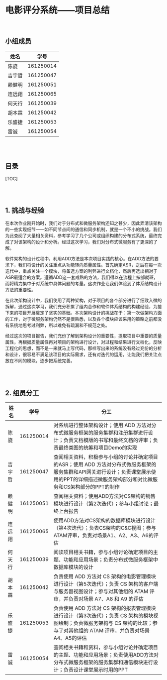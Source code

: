 # 电影评分系统——项目总结

<br/>

## 小组成员

| 姓名   | 学号      |
| ------ | --------- |
| 陈骁   | 161250014 |
| 吉宇哲 | 161250047 |
| 赖健明 | 161250051 |
| 连远翔 | 161250065 |
| 何天⾏ | 161250039 |
| 胡本霖 | 161250042 |
| 乐盛捷 | 161250053 |
| 雷诚   | 161250054 |

<br/>

<br/>

## 目录

[TOC]

<br/>

<br/>

## 1. 挑战与经验

在本次作业刚开始时，我们对于分布式和微服务架构还知之甚少，因此弄清该架构的一些实现细节——如不同节点间的通信和同步机制，就是一个不小的挑战。我们为此查阅了大量相关资料，参考学习了几个公司或组织构建的分布式系统，最终完成了对该架构的设计和分析。经过这次学习，我们对分布式微服务有了更深的了解。

软件架构的设计过程中，利用ADD方法是本次项目实践的核心。在ADD方法的要求下，我们将设计的关注重点从功能转向质量属性。首先确定ASR，之后在每一次迭代中，重点关注一个模块，将备选方案的利弊进行文档化，然后再选出相对于ASR最适合的方案。遵循ADD这一套成熟的方法，我们得以在流程上按部就班，而将精力集中于对系统中具体问题的考量。这次作业让我们体验到了体系结构设计方法的重要性。

在此次架构设计中，我们使用了两种架构，对于项目的各个部分进行了细致入微的拆解，通过这次学习，我们充分积累了组内合作和软件体系结构的构建经验，为接下来的项目开展奠定了坚实的基础。本次架构设计的挑战在于：第一次做架构方面的工作，对于微服务架构仍然不是很熟悉，以及各个模块应该采用的策略之前都没有系统地思考过利弊，所以难免有疏漏和不规范之处。

经过这次的项目报告，我们充份了解到架构设计的重要性，提取项目中重要的质量属性，再根据质量属性再对项目的架构进行设计，对过程和结果进行文档化，反映工程化的思想，而不是一来就马上写代码，那样写出来的系统没有经过充份的分析和设计，很容易不满足该项目的实际需求，还有对迭代的运用，让能我们把关注点放在不同的模块，逐步把系统完善。

<br/>

<br/>

## 2. 组员分工

| 姓名   | 学号      | 分工                                                         |
| ------ | --------- | ------------------------------------------------------------ |
| 陈骁   | 161250014 | 对系统进行整体架构设计；使用 ADD 方法对分布式微服务框架的服务集群和注册集群进行设计；负责文档模版的书写和最终文档的评审；负责最终类图的统筹和项目Demo的实现 |
| 吉宇哲 | 161250047 | 查阅相关资料，积极参与小组的讨论并确定项目的ASR；使用 ADD 方法对分布式微服务框架的服务集群和API网关进行设计；负责课堂展示使用的PPT的详细描述微服务架构部分和对比微服务和CS架构部分的PPT的制作                                                             |
| 赖健明 | 161250051 | 查阅相关资料；使用ADD方法对CS架构的销售模块进行设计（第2次迭代）；参与小组讨论；最终上台报告 |
| 连远翔 | 161250065 | 使用ADD方法对CS架构的数据库模块进行设计（第4次迭代）；负表CS架构的C&C视图；参与ATAM评审，负责对场景A1、A2、A3、A6的评估 |
| 何天⾏ | 161250039 | 阅读项目相关书籍，参与小组讨论确定项目的主题、功能和应用场景；负责分布式微服务框架中数据库模块的设计 |
| 胡本霖 | 161250042 | 负责使用 ADD 方法对 CS 架构的电影管理模块进行设计（第5次迭代）；负责 CS 架构的客户端与服务器视图设计；参与对其他组的 ATAM 评审，并负责对场景 A7、A8 和 A9 的评估 |
| 乐盛捷 | 161250053 | 负责使用 ADD 方法对 CS 架构的报表管理模块进行设计（第3次迭代）；负责 CS 架构的模块视图绘制；负责微服务架构与 CS 架构的比较；参与了对其他组的 ATAM 评审，并负责对场景 A4、A5的评估 |
| 雷诚   | 161250054 | 查阅相关书籍和资料，参与小组讨论并确定项目的主题、功能和应用场景；负责使用ADD方法对分布式微服务框架的服务集群和通信模块进行设计；负责设计课堂展示时用的PPT |
